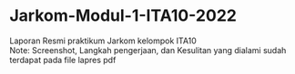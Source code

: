 # Jarkom-Modul-1-ITA10-2022
Laporan Resmi praktikum Jarkom kelompok ITA10
<br>
Note: Screenshot, Langkah pengerjaan, dan Kesulitan yang dialami sudah terdapat pada file lapres pdf
